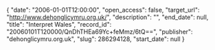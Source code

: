 {
  "date": "2006-01-01T12:00:00", 
  "open_access": false, 
  "target_url": "http://www.dehonglicymru.org.uk/", 
  "description": "", 
  "end_date": null, 
  "title": "Interpret Wales", 
  "record_id": "20060101T120000/QnDhTHEa69Yc+feMmz/6tQ==", 
  "publisher": "dehonglicymru.org.uk", 
  "slug": 286294128, 
  "start_date": null
}

